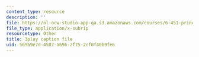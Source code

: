 ```yaml
---
content_type: resource
description: ''
file: https://ol-ocw-studio-app-qa.s3.amazonaws.com/courses/6-451-principles-of-digital-communication-ii-spring-2005/569b9e7d4587a6962f752cf0f40b9fe6_3eqYo1LCGdw.srt
file_type: application/x-subrip
resourcetype: Other
title: 3play caption file
uid: 569b9e7d-4587-a696-2f75-2cf0f40b9fe6
---
```


